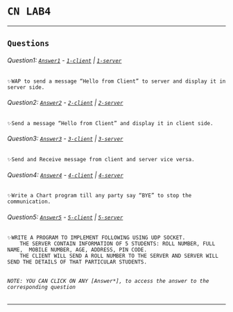 # `CN LAB4`

---

## `Questions`

###### Question1: [`Answer1`](1) - [`1-client`](1/client.c) | [`1-server`](1/server.c)

    ✨WAP to send a message “Hello from Client” to server and display it in server side.

###### Question2: [`Answer2`](2) - [`2-client`](2/client.c) | [`2-server`](2/server.c)

    ✨Send a message “Hello from Client” and display it in client side.

###### Question3: [`Answer3`](3) - [`3-client`](3/client.c) | [`3-server`](3/server.c)

    ✨Send and Receive message from client and server vice versa.

###### Question4: [`Answer4`](4) - [`4-client`](4/client.c) | [`4-server`](4/server.c)

    ✨Write a Chart program till any party say “BYE” to stop the communication.

###### Question5: [`Answer5`](5) - [`5-client`](5/client.c) | [`5-server`](5/server.c)

    ✨WRITE A PROGRAM TO IMPLEMENT FOLLOWING USING UDP SOCKET.
        THE SERVER CONTAIN INFORMATION OF 5 STUDENTS: ROLL NUMBER, FULL NAME,  MOBILE NUMBER, AGE, ADDRESS, PIN CODE.
        THE CLIENT WILL SEND A ROLL NUMBER TO THE SERVER AND SERVER WILL SEND THE DETAILS OF THAT PARTICULAR STUDENTS.

##

###### `NOTE: YOU CAN CLICK ON ANY [Answer*], to access the answer to the corresponding question`

---
